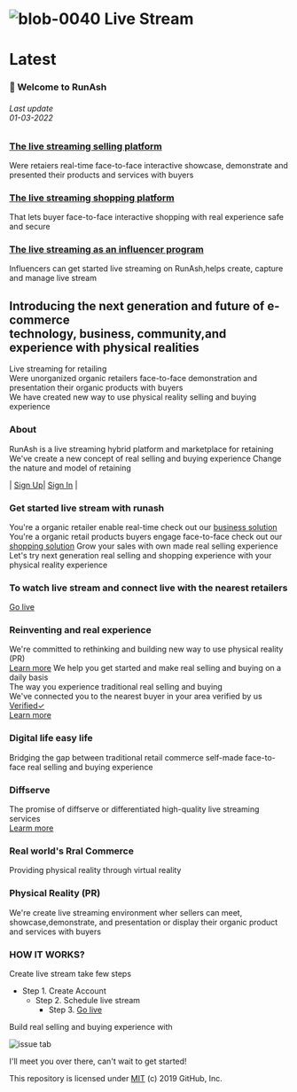 # ![blob-0040](https://user-images.githubusercontent.com/61916324/132724592-e5bef25e-36d9-4da8-bbc6-84a24183c8e2.png) Live Stream


# Latest #
### 👏 Welcome to RunAsh ###
###### Last update<br>01-03-2022<br>

### [The live streaming selling platform](https://runash.github.io/runash-blog/2022/02/28/latest.html)
Were retaiers real-time face-to-face interactive showcase, demonstrate 
and presented their products and services with buyers 

### [The live streaming shopping platform](https://)
That lets buyer face-to-face interactive shopping with real experience
safe and secure 

### [The live streaming as an influencer program](https://)
Influencers can get started live streaming on RunAsh,helps create, capture 
and manage live stream 


## Introducing the next generation and future of e-commerce<br>technology, business, community,and experience with physical realities ##

Live streaming for retailing<br>
Were unorganized organic retailers face-to-face demonstration and presentation their organic products with buyers<br>
We have created new way to use physical reality selling and buying experience


### About 

RunAsh is a live streaming hybrid platform and marketplace for retaining 
We've create a new concept of real selling and buying experience
Change the nature and model of retaining 

| [Sign Up](https://)| [Sign In](https://) | 


### Get started live stream with runash 

You're a organic retailer enable real-time check out our [business solution](https://)<br>
You're a organic retail products buyers engage face-to-face check out our [shopping solution](https://)
Grow your sales with own made real selling experience <br>
Let's try next generation real selling and shopping experience with your physical reality experience 


### To watch live stream and connect live with the nearest retailers ###
[Go live](https://)

### Reinventing and real experience ###
We're committed to rethinking and building new way to use physical reality (PR) <br>
[Learn more](https://)
We help you get started and make real selling and buying on a daily basis<br>
The way you experience traditional real selling and buying<br>
We've connected you to the nearest buyer in your area verified by us [Verified✓](https://)<br>
[Learn more](https://) 

### Digital life easy life ###
Bridging the gap between traditional retail commerce self-made face-to-face real selling and buying experience 

### Diffserve ###
The promise of diffserve or differentiated high-quality live streaming services<br>
[Learm more](https://)

### Real world's Rral Commerce ###
Providing physical reality through virtual reality 

### Physical Reality (PR) ###
We're create live streaming environment wher sellers can meet, showcase,demonstrate, and presentation 
or display their organic product and services with buyers 

### HOW IT WORKS? ###
Create live stream take few steps <br>
- Step 1. Create Account 
  -  Step 2. Schedule live stream 
      - Step 3. [Go live](https://)

Build real selling and buying experience with <br>

 












![issue tab](https://lab.github.com/public/images/issue_tab.png)

I'll meet you over there, can't wait to get started!

This repository is licensed under [MIT](../LICENSE) (c) 2019 GitHub, Inc.
